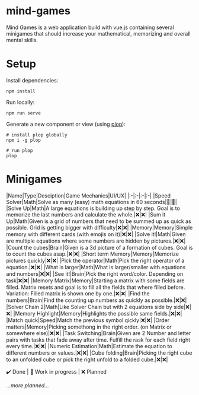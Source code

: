 # mind-games
Mind Games is a web application build with vue.js containing several minigames that should increase your mathematical, memorizing and overall mental skills.

# Setup

Install dependencies:
```
npm install
```

Run locally:
```
npm run serve
```

Generate a new component or view (using [plop](https://plopjs.com/)):
```
# install plop globally
npm i -g plop

# run plop
plop
```

# Minigames

|Name|Type|Desciption|Game Mechanics|UI/UX|
|:-|:-|:-|:-|
|Speed Solver|Math|Solve as many (easy) math equations in 60 seconds|🚧|🚧|
|Solve Up|Math|A large equations is building up step by step. Goal is to memorize the last numbers and calculate the whole.|❌|❌|
|Sum it Up|Math|Given is a grid of numbers that need to be summed up as quick as possible. Grid is getting bigger with difficulty|❌|❌|
|Memory|Memory|Simple memory with different cards (with emojis on it)|❌|❌|
|Solve it!|Math|Given are multiple equations where some numbers are hidden by pictures.|❌|❌|
|Count the cubes|Brain|Given is a 3d picture of a formation of cubes. Goal is to count the cubes asap.|❌|❌|
|Short term Memory|Memory|Memorize pictures quickly|❌|❌|
|Pick the operator|Math|Pick the right operator of a equation.|❌|❌|
|What is larger|Math|What is larger/smaller with equations and numbers|❌|❌|
|See it!|Brain|Pick the right word/color. Depending on task|❌|❌|
|Memory Matrix|Memory|Starting a matrix with some fields are filled. Matrix resets and goal is to fill all the fields that where filled before.</br>Variation: Filled matrix is shown one by one.|❌|❌|
|Find the numbers|Brain|Find the counting up numbers as quickly as possible.|❌|❌|
|Solver Chain 2|Math|Like Solver Chain but with 2 equations side by side|❌|❌|
|Memory Highlight|Memory|Highlights the possible same fields.|❌|❌|
|Match quick|Speed|Match the previous symbol qickly|❌|❌|
|Order matters|Memory|Picking somethong in the right order. (on Matrix or somewhere else)|❌|❌|
|Task Switching|Brain|Given are 2 Number and letter pairs with tasks that fade away after time. Fulfill the rask for each field right every time.|❌|❌|
|Numeric Estimation|Math|Estimate the equation to different numbers or values.|❌|❌|
|Cube folding|Brain|Picking the right cube to an unfolded cube or pick the right unfold to a folded cube.|❌|❌|

✔️ Done | 🚧 Work in progress | ❌ Planned

*...more planned...*
